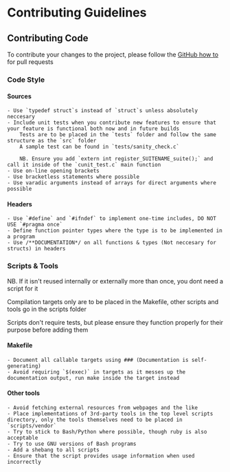 # Contributing Guidelines

## Contributing Code

To contribute your changes to the project, please follow the [GitHub how to](https://help.github.com/articles/using-pull-requests/) for pull requests

### Code Style

#### Sources
    - Use `typedef struct`s instead of `struct`s unless absolutely neccesary
    - Include unit tests when you contribute new features to ensure that your feature is functional both now and in future builds
        Tests are to be placed in the `tests` folder and follow the same structure as the `src` folder
        A sample test can be found in `tests/sanity_check.c`

        NB. Ensure you add `extern int register_SUITENAME_suite();` and call it inside of the `cunit_test.c` main function
    - Use on-line opening brackets
    - Use bracketless statements where possible
    - Use varadic arguments instead of arrays for direct arguments where possible

#### Headers
    - Use `#define` and `#ifndef` to implement one-time includes, DO NOT USE `#pragma once`
    - Define function pointer types where the type is to be implemented in a program
    - Use /**DOCUMENTATION*/ on all functions & types (Not neccesary for structs) in headers

### Scripts & Tools

NB. If it isn't reused internally or externally more than once, you dont need a script for it

Compilation targets only are to be placed in the Makefile, other scripts and tools go in the scripts folder

Scripts don't require tests, but please ensure they function properly for their purpose before adding them

#### Makefile
    - Document all callable targets using ### (Documentation is self-generating)
    - Avoid requiring `$(exec)` in targets as it messes up the documentation output, run make inside the target instead

#### Other tools
    - Avoid fetching external resources from webpages and the like
    - Place implementations of 3rd-party tools in the top level scripts directory, only the tools themselves need to be placed in `scripts/vendor`
    - Try to stick to Bash/Python where possible, though ruby is also acceptable
    - Try to use GNU versions of Bash programs
    - Add a shebang to all scripts
    - Ensure that the script provides usage information when used incorrectly
